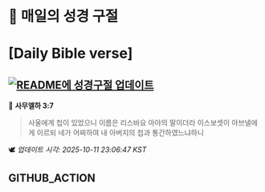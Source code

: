 # 🙏 매일의 성경 구절
# [Daily Bible verse]
## [![README에 성경구절 업데이트](https://github.com/DONGSUKA/first_test/actions/workflows/update-readme-bible.yml/badge.svg)](https://github.com/DONGSUKA/first_test/actions/workflows/update-readme-bible.yml)
<!-- START_BIBLE_VERSE -->
📖 **사무엘하 3:7**
> 사울에게 첩이 있었으니 이름은 리스바요 아야의 딸이더라 이스보셋이 아브넬에게 이르되 네가 어찌하여 내 아버지의 첩과 통간하였느냐하니

🕊️ _업데이트 시각: 2025-10-11 23:06:47 KST_
  <!-- END_BIBLE_VERSE -->
## GITHUB_ACTION
